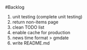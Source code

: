 #Backlog

1. unit testing (complete unit testing)
2. return non-items page
3. clean TODO list
4. enable cache for production
5. news time format > gmdate
6. write README.md